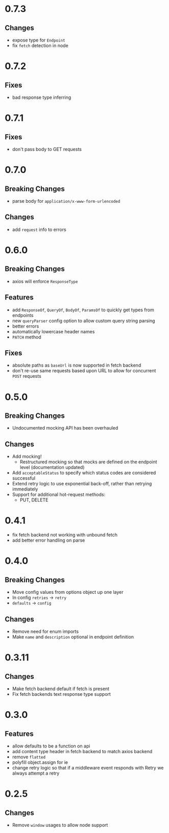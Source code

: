# 0.7.3

## Changes

- expose type for `Endpoint`
- fix `fetch` detection in node

# 0.7.2

## Fixes

- bad response type inferring

# 0.7.1

## Fixes

- don't pass body to GET requests

# 0.7.0

## Breaking Changes

- parse body for `application/x-www-form-urlencoded`

## Changes

- add `request` info to errors

# 0.6.0

## Breaking Changes

- axios will enforce `ResponseType`

## Features

- add `ResponseOf`, `QueryOf`, `BodyOf`, `ParamsOf` to quickly get types from endpoints
- new `queryParser` config option to allow custom query string parsing
- better errors
- automatically lowercase header names
- `PATCH` method

## Fixes

- absolute paths as `baseUrl` is now supported in fetch backend
- don't re-use same requests based upon URL to allow for concurrent `POST` requests

# 0.5.0

## Breaking Changes

- Undocumented mocking API has been overhauled 

## Changes

- Add mocking!
  - Restructured mocking so that mocks are defined on the endpoint level (documentation updated)
- Add `acceptableStatus` to specify which status codes are considered successful
- Extend retry logic to use exponential back-off, rather than retrying immediately
- Support for additional hot-request methods:
  - PUT, DELETE
  
# 0.4.1

- fix fetch backend not working with unbound fetch
- add better error handling on parse

# 0.4.0

## Breaking Changes

- Move config values from options object up one layer
- In config `retries` -> `retry`
- `defaults` -> `config`

## Changes

- Remove need for enum imports
- Make `name` and `description` optional in endpoint definition 

# 0.3.11

## Changes

- Make fetch backend default if fetch is present
- Fix fetch backends text response type support

# 0.3.0

## Features

- allow defaults to be a function on api
- add content type header in fetch backend to match axios backend
- remove `flatted`
- polyfill object.assign for ie
- change retry logic so that if a middleware event responds with Retry we always attempt a retry

# 0.2.5

## Changes

- Remove `window` usages to allow node support
